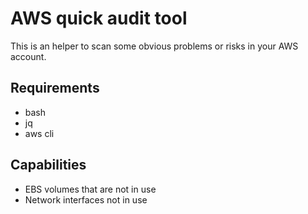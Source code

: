 # AWS quick audit tool

This is an helper to scan some obvious problems or risks in your AWS account.


## Requirements

- bash
- jq
- aws cli

## Capabilities

- EBS volumes that are not in use
- Network interfaces not in use